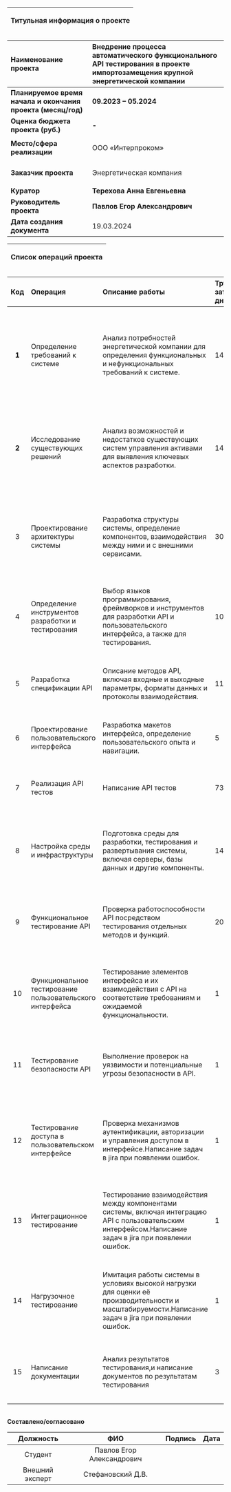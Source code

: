 

|<p>**Титульная информация о проекте**</p><p></p>|
| :-: |

|**Наименование проекта**|**Внедрение процесса автоматического функционального API тестирования в проекте импортозамещения крупной энергетической компании**|
| :- | :- |
|**Планируемое время начала и окончания проекта (месяц/год)**|**09.2023 – 05.2024**|
|**Оценка бюджета проекта (руб.)**|**-**|
|**Место/сфера реализации**|<p>ООО «Интерпроком»</p>|
|**Заказчик проекта**|<p>Энергетическая компания</p>|
|**Куратор**|**Терехова Анна Евгеньевна**|
|**Руководитель проекта**|**Павлов Егор Александрович**|
|**Дата создания документа**|19.03.2024|

|<p>**Список операций проекта**</p><p></p>|
| :-: |

|**Код**|**Операция**|**Описание работы**|**Трудовые затраты в днях**|**Артефакты**|
| :-: | :- | :- |:- |:- |
|**1**|Определение требований к системе|Анализ потребностей энергетической компании для определения функциональных и нефункциональных требований к системе.|14|Документ требований (включает функциональные и нефункциональные требования, основанные на анализе потребностей энергетической компании.)|
|**2**|Исследование существующих решений|Анализ возможностей и недостатков существующих систем управления активами для выявления ключевых аспектов разработки.|14|Аналитический отчет (содержит обзор существующих систем управления активами, их возможностей и недостатков, а также выводы по ключевым аспектам для разработки.)|
|3|Проектирование архитектуры системы|Разработка структуры системы, определение компонентов, взаимодействия между ними и с внешними сервисами.|30|Архитектурное предложение (включает схемы и описания структуры системы, компонентов, их взаимодействия и интеграции с внешними сервисами.)|
|4|Определение инструментов разработки и тестирования|Выбор языков программирования, фреймворков и инструментов для разработки API и пользовательского интерфейса, а также для тестирования.|10|Список инструментов (документ с выбранными языками программирования, фреймворками и инструментами для разработки и тестирования.)|
|5|Разработка спецификации API|Описание методов API, включая входные и выходные параметры, форматы данных и протоколы взаимодействия.|11|Спецификация API (подробное описание методов API, включая входные и выходные параметры, форматы данных и протоколы взаимодействия.)|
|6|Проектирование пользовательского интерфейса|Разработка макетов интерфейса, определение пользовательского опыта и навигации.|5|Макеты интерфейса (включают дизайн, пользовательский опыт и схемы навигации.)|
|7|Реализация API тестов|Написание API тестов|73|Код API и тесты (включает исходный код API и разработанные тесты для проверки его работоспособности.)|
|8|Настройка среды и инфраструктуры|Подготовка среды для разработки, тестирования и развертывания системы, включая серверы, базы данных и другие компоненты.|14|Конфигурационные файлы и инструкции (документация по подготовке и настройке среды разработки, тестирования и развертывания.)|
|9|Функциональное тестирование API|Проверка работоспособности API посредством тестирования отдельных методов и функций.|20|Отчет по тестированию (содержит результаты проверки работоспособности API, выявленные ошибки и рекомендации.)|
|10|Функциональное тестирование пользовательского интерфейса|Тестирование элементов интерфейса и их взаимодействия с API на соответствие требованиям и ожидаемой функциональности.|1|Отчет по тестированию интерфейса (анализ элементов интерфейса, их взаимодействия с API и соответствие требованиям.)|
|11|Тестирование безопасности API|Выполнение проверок на уязвимости и потенциальные угрозы безопасности в API.|1|Отчет по тестированию безопасности (выводы проверок на уязвимости и потенциальные угрозы безопасности API.)|
|12|Тестирование доступа в пользовательском интерфейсе|Проверка механизмов аутентификации, авторизации и управления доступом в интерфейсе.Написание задач в jira при появлении ошибок.|1|Отчет по тестированию доступа (результаты проверки механизмов аутентификации, авторизации и управления доступом.)|
|13|Интеграционное тестирование|Тестирование взаимодействия между компонентами системы, включая интеграцию API с пользовательским интерфейсом.Написание задач в jira при появлении ошибок.|1|Отчет по интеграционному тестированию (описание тестирования взаимодействия между компонентами системы и выявленные ошибки.)|
|14|Нагрузочное тестирование|Имитация работы системы в условиях высокой нагрузки для оценки её производительности и масштабируемости.Написание задач в jira при появлении ошибок.|1|Отчет по нагрузочному тестированию (результаты имитации работы системы в условиях высокой нагрузки и оценка производительности.)|
|15|Написание документации|Анализ результатов тестирования,и написание документов по результатам тестирования|3|Техническая документация (включает анализ результатов тестирования и документы по результатам)|





||
| :-: |

**Составлено/согласовано**


|**Должность**|**ФИО**|**Подпись**|**Дата**|
| :-: | :-: | :-: | :-: |
|Студент|Павлов Егор Александрович|||
|Внешний эксперт|Стефановский Д.В.|||
